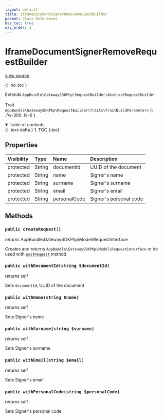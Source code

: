 ```yaml
---
layout: default
title: IframeDocumentSignerRemoveRequestBuilder
parent: Class References
has_toc: true
nav_order: 1
---
```


# IframeDocumentSignerRemoveRequestBuilder
[view source](https://github.com/Mark-Sign/gateway-sdk-php/blob/master/src/RequestBuilder/IframeTempSigningLinkGenerationRequestBuilder.php)

{: .no_toc }

Extends `AppBundle\GatewaySDKPhp\RequestBuilder\AbstractRequestBuilder` <br><br> Trait `AppBundle\GatewaySDKPhp\RequestBuilder\Traits\TraitBuildParameters`
{: .fw-300 .fs-6 }

<details open markdown="block">
  <summary>
    Table of contents
  </summary>
  {: .text-delta }
1. TOC
{:toc}
</details>

## Properties

| Visibility  | Type        | Name         | Description            |
|:------------|:----------------------------------------------------------------------------------------------------------------------------------|:-------------|:--------------------------------------------------------------------------------|
| protected   | String     | documentId   | UUID of the document               |
| protected   | String      | name         | Signer's name                         |
| protected   | String      | surname      | Signer's surname                        |
| protected   | String      | email        | Signer's email |                                                     |
| protected   | String      | personalCode | Signer's personal code                                    |


## Methods

### `public createRequest()`

*returns* AppBundle\GatewaySDKPhp\Model\RequestInterface

Creates and returns `AppBundle\GatewaySDKPhp\Model\RequestInterface` to be used with [`postRequest`](/class-ref/GatewaySDKPhp/ConnectorInterface.html#public-postrequestappbundlegatewaysdkphpmodelrequestinterface-request) method.

### `public withDocumentId(string $documentId)`

*returns* self

Sets `documentId`, UUID of the document

### `public withName(string $name)`

*returns* self

Sets Signer's name

### `public withSurname(string $surname)`

*returns* self

Sets Signer's surname

### `public withEmail(string $email)`

*returns* self

Sets Signer's email

### `public withPersonalCode(string $personalCode)`

*returns* self

Sets Signer's personal code
